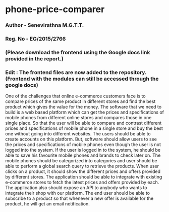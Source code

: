 # phone-price-comparer

### Author  - Senevirathna M.G.T.T.
### Reg. No - EG/2015/2766 

### (Please download the frontend using the Google docs link provided in the report.)
### Edit : The frontend files are now added to the repository. (Frontend with the modules can still be accessed through the google docs)

One of the challenges that online e-commerce customers face is to compare prices of the same product in different stores and find the best product which gives the value for the money. The software that we need to build is a web based platform which can get the prices and specifications of mobile phones from different online stores and compares those in one single place. So that the user will be able to compare and contrast different prices and specifications of mobile phone in a single store and buy the best one without going into different websites. The users should be able to create accounts on this platform. But, software should allow users to see the prices and specifications of mobile phones even though the user is not logged into the system. If the user is logged in to the system, he should be able to save his favourite mobile phones and brands to check later on. The mobile phones should be categorized into categories and user should be able to perform a global search query to retrieve the products. When user clicks on a product, it should show the different prices and offers provided by different stores. The application should be able to integrate with existing e-commerce stores to fetch the latest prices and offers provided by each. The application also should expose an API to anybody who wants to integrate their shop with our platform. The end user should be able to subscribe to a product so that whenever a new offer is available for the product, he will get an email notification.
